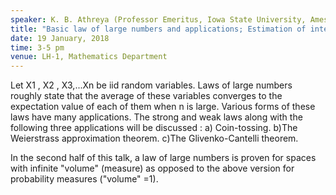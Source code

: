 ```yaml
---
speaker: K. B. Athreya (Professor Emeritus, Iowa State University, Ames, USA)
title: "Basic law of large numbers and applications; Estimation of integrals with respect to infinite measures via RSMC."
date: 19 January, 2018
time: 3-5 pm
venue: LH-1, Mathematics Department
---
```


Let X1 , X2 , X3,...Xn be iid random variables. Laws of large numbers roughly state that the average of these variables converges to the expectation value of each of them when n is large. Various forms of these laws have many applications. The strong and weak laws along with the following three applications will be discussed :
a) Coin-tossing. 
b)The Weierstrass approximation theorem.
c)The Glivenko-Cantelli theorem. 

In the second half of this talk, a law of large numbers is proven for spaces with infinite "volume" (measure) as opposed to the above version for probability measures ("volume" =1).
